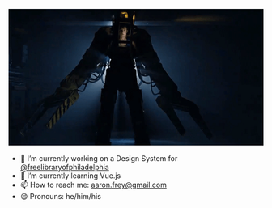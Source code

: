 ![Powerloader Baby!](./images/powerloader.gif?raw=true)

- 🔭 I’m currently working on a Design System for [@freelibraryofphiladelphia](https://github.com/freelibraryofphiladelphia)
- 🌱 I’m currently learning Vue.js
- 📫 How to reach me: [aaron.frey@gmail.com](mailto:aaron.frey@gmail.com)
- 😄 Pronouns: he/him/his
